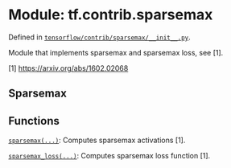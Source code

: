 <div itemscope itemtype="http://developers.google.com/ReferenceObject">
<meta itemprop="name" content="tf.contrib.sparsemax" />
</div>

# Module: tf.contrib.sparsemax



Defined in [`tensorflow/contrib/sparsemax/__init__.py`](https://www.tensorflow.org/code/tensorflow/contrib/sparsemax/__init__.py).

Module that implements sparsemax and sparsemax loss, see [1].

[1] https://arxiv.org/abs/1602.02068

## Sparsemax


## Functions

[`sparsemax(...)`](../../tf/contrib/sparsemax/sparsemax.md): Computes sparsemax activations [1].

[`sparsemax_loss(...)`](../../tf/contrib/sparsemax/sparsemax_loss.md): Computes sparsemax loss function [1].

